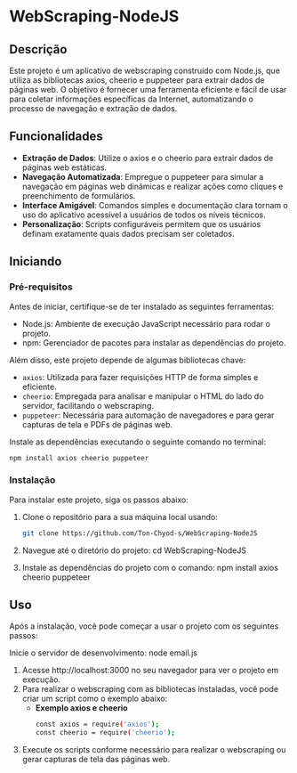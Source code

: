 # WebScraping-NodeJS

## Descrição

Este projeto é um aplicativo de webscraping construído com Node.js, que utiliza as bibliotecas axios, cheerio e puppeteer para extrair dados de páginas web. O objetivo é fornecer uma ferramenta eficiente e fácil de usar para coletar informações específicas da Internet, automatizando o processo de navegação e extração de dados.

## Funcionalidades

- **Extração de Dados**: Utilize o axios e o cheerio para extrair dados de páginas web estáticas.
- **Navegação Automatizada**: Empregue o puppeteer para simular a navegação em páginas web dinâmicas e realizar ações como cliques e preenchimento de formulários.
- **Interface Amigável**: Comandos simples e documentação clara tornam o uso do aplicativo acessível a usuários de todos os níveis técnicos.
- **Personalização**: Scripts configuráveis permitem que os usuários definam exatamente quais dados precisam ser coletados.

## Iniciando

### Pré-requisitos
Antes de iniciar, certifique-se de ter instalado as seguintes ferramentas:

- Node.js: Ambiente de execução JavaScript necessário para rodar o projeto.
- npm: Gerenciador de pacotes para instalar as dependências do projeto.

Além disso, este projeto depende de algumas bibliotecas chave:

- `axios`: Utilizada para fazer requisições HTTP de forma simples e eficiente.
- `cheerio`: Empregada para analisar e manipular o HTML do lado do servidor, facilitando o webscraping.
- `puppeteer`: Necessária para automação de navegadores e para gerar capturas de tela e PDFs de páginas web.

Instale as dependências executando o seguinte comando no terminal:

    npm install axios cheerio puppeteer 

### Instalação

Para instalar este projeto, siga os passos abaixo:

1. Clone o repositório para a sua máquina local usando:
   ```bash
   git clone https://github.com/Ton-Chyod-s/WebScraping-NodeJS

1. Navegue até o diretório do projeto:
cd WebScraping-NodeJS

1. Instale as dependências do projeto com o comando:
npm install axios cheerio puppeteer

## Uso
Após a instalação, você pode começar a usar o projeto com os seguintes passos:

Inicie o servidor de desenvolvimento:
node email.js

1. Acesse http://localhost:3000 no seu navegador para ver o projeto em execução.
1. Para realizar o webscraping com as bibliotecas instaladas, você pode criar um script como o exemplo abaixo:
   - **Exemplo axios e cheerio**
        ```bash
        const axios = require('axios');
        const cheerio = require('cheerio');
    

2. Execute os scripts conforme necessário para realizar o webscraping ou gerar capturas de tela das páginas web.

